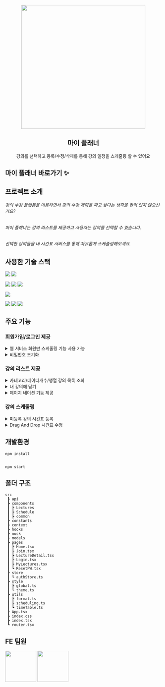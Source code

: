 


 <p align="center">
<img src="https://github.com/ypg2/ypg2_front/assets/101778169/bad39834-c6a8-4948-91c7-cf393a1eac30  width="200" height="400" />
 </p>
  <p>
    <h2 align="center">마이 플래너</h2>
  </p>

  <p align="center">
강의를 선택하고 등록/수정/삭제를 통해 강의 일정을 스케줄링 할 수 있어요
  </p>
<h2 align="left"><a>마이 플래너 바로가기 ✨</a></h2>
<h2 align="left">프로젝트 소개 </h2>

<h6>강의 수강 플랫폼을 이용하면서 강의 수강 계획을 짜고 싶다는 생각을 한적 있지 않으신가요?</h6>
<h6>마이 플래너는 강의 리스트를 제공하고 사용자는 강의를 선택할 수 있습니다.</h6>
<h6>선택한 강의들을 내 시간표 서비스를 통해 자유롭게 스케줄링해보세요.</h6>

<h2>사용한 기술 스택</h2>
<p>
<img src="https://img.shields.io/badge/React-61DAFB?style=flat-square&logo=React&logoColor=white"/>
 <img src="https://img.shields.io/badge/Typescript-3178C6?style=flat-square&logo=Typescript&logoColor=white"/>   
</p>
<p>
   <img src="https://img.shields.io/badge/React Query-FF4154?style=flat-square&logo=React Query&logoColor=white"/>   
  <img src="https://img.shields.io/badge/Zustand-square&logo=Zustand&logoColor=white" />
     <img src="https://img.shields.io/badge/React Router-CA4245?style=flat-square&logo=React Router&logoColor=white"/>   

  
</p>
<p>
  <img src="https://img.shields.io/badge/styled components-DB7093?style=flat-square&logo=styled-components&logoColor=white"/>
</p>
<p>
  <img src="https://img.shields.io/badge/Prettier-F7B93E?style=flat-square&logo=Prettier&logoColor=white"/>
  <img src="https://img.shields.io/badge/Github-181717?style=flat-square&logo=Github&logoColor=white"/>
  <img src="https://img.shields.io/badge/Slack-4A154B?style=flat-square&logo=Slack&logoColor=white"/>  
</p>

<h2>주요 기능</h2>
<h3>회원가입/로그인 제공</h3>
<details>
  <summary>
    웹 서비스 회원만 스케줄링 기능 사용 가능
  </summary>
  <img src="https://github.com/ypg2/ypg2_front/assets/101778169/bca4a1cc-96a3-47f2-9249-72904d2fa242"/>
</details>
<details>
  <summary>
    비밀번호 초기화
  </summary>
  <img src="https://github.com/ypg2/ypg2_front/assets/101778169/d727bb2b-db88-4b38-8b7c-5b7be72a84d1"/>
</details>
<h3>강의 리스트 제공</h3>
<details>
  <summary>
    카테고리/데이터개수/행열 강의 목록 조회
  </summary>
  <img src="https://github.com/ypg2/ypg2_front/assets/101778169/c7660dac-e22c-4fc0-a879-e5b9a25dc681"/>

</details>
<details>
  <summary>
    내 강의에 담기
  </summary>
  <img src="https://github.com/ypg2/ypg2_front/assets/101778169/fe6f940f-7e40-433d-80c5-24e5414ad7a9"/>

</details>
<details>
  <summary>
    페이지 네이션 기능 제공
  </summary>
  <img src="https://github.com/ypg2/ypg2_front/assets/101778169/cffd03b3-c191-45ee-ae02-021f8091cf47"/>

</details>
<h3>
  강의 스케줄링
</h3>
<details>
  <summary>
  미등록 강의 시간표 등록
  </summary>
  <img src="https://github.com/ypg2/ypg2_front/assets/101778169/a7dc11dc-c887-4e01-9af5-5a2fda8d6572"/>

</details>
<details>
  <summary>
  Drag And Drop 시간표 수정
  </summary>
  <img src="https://github.com/ypg2/ypg2_front/assets/101778169/2c2d3998-0953-48c7-8347-54155864f869"/>

</details>

<h2>개발환경</h2>

 ```
 npm install


 npm start
 ```

<h2>폴더 구조</h2>

```
src
 ┣ api
 ┣ components
 ┃ ┣ Lectures 
 ┃ ┣ Schedule
 ┃ ┣ common
 ┣ constants
 ┣ context
 ┣ hooks
 ┣ mock
 ┣ models
 ┣ pages
 ┃ ┣ Home.tsx
 ┃ ┣ Join.tsx
 ┃ ┣ LectureDetail.tsx
 ┃ ┣ Login.tsx
 ┃ ┣ MyLectures.tsx
 ┃ ┗ ResetPW.tsx
 ┣ store
 ┃ ┗ authStore.ts
 ┣ style
 ┃ ┣ global.ts
 ┃ ┗ theme.ts
 ┣ utils
 ┃ ┣ format.ts
 ┃ ┣ scheduling.ts
 ┃ ┗ timeTable.ts
 ┣ App.tsx
 ┣ index.css
 ┣ index.tsx
 ┗ router.tsx

```

<h2>FE 팀원</h2>
<p align="left">
  <a href="https://github.com/SihyeonHong"><img src="https://avatars.githubusercontent.com/u/76465265?v=4" width="100" height="100" ></a>
  <a href="https://github.com/updownpark2"><img src="https://avatars.githubusercontent.com/u/101778169?v=4" width="100" height="100"></a>
</p>


</div>

